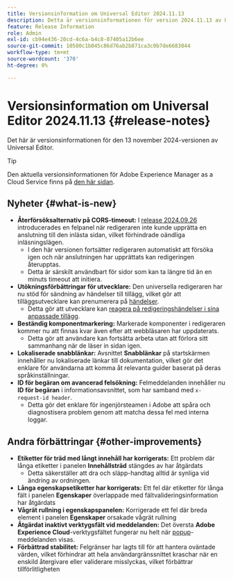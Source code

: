 ```yaml
---
title: Versionsinformation om Universal Editor 2024.11.13
description: Detta är versionsinformationen för version 2024.11.13 av Universal Editor.
feature: Release Information
role: Admin
exl-id: cb94e436-20cd-4c6a-b4c8-07405a12b6ee
source-git-commit: 10580c1b045c86d76ab2b871ca3c0b7de6683044
workflow-type: tm+mt
source-wordcount: '370'
ht-degree: 0%

---
```


# Versionsinformation om Universal Editor 2024.11.13 {#release-notes}

Det här är versionsinformationen för den 13 november 2024-versionen av Universal Editor.

>[!TIP]
>
>Den aktuella versionsinformationen för Adobe Experience Manager as a Cloud Service finns på [den här sidan](/help/release-notes/release-notes-cloud/release-notes-current.md).

## Nyheter {#what-is-new}

* **Återförsöksalternativ på CORS-timeout:** I [release 2024.09.26](/help/release-notes/universal-editor/2024/2024-09-26.md) introducerades en felpanel när redigeraren inte kunde upprätta en anslutning till den inlästa sidan, vilket förhindrade oändliga inläsningslägen.
   * I den här versionen fortsätter redigeraren automatiskt att försöka igen och när anslutningen har upprättats kan redigeringen återupptas.
   * Detta är särskilt användbart för sidor som kan ta längre tid än en minuts timeout att initiera.
* **Utökningsförbättringar för utvecklare:** Den universella redigeraren har nu stöd för sändning av händelser till tillägg, vilket gör att tilläggsutvecklare kan prenumerera på [händelser](/help/implementing/universal-editor/events.md).
   * Detta gör att utvecklare kan [reagera på redigeringshändelser i sina anpassade tillägg](/help/implementing/universal-editor/customizing.md#extending).
* **Beständig komponentmarkering:** Markerade komponenter i redigeraren kommer nu att finnas kvar även efter att webbläsaren har uppdaterats.
   * Detta gör att användare kan fortsätta arbeta utan att förlora sitt sammanhang när de läser in sidan igen.
* **Lokaliserade snabblänkar:** Avsnittet **Snabblänkar** på startskärmen innehåller nu lokaliserade länkar till dokumentation, vilket gör det enklare för användarna att komma åt relevanta guider baserat på deras språkinställningar.
* **ID för begäran om avancerad felsökning:** Felmeddelanden innehåller nu **ID för begäran** i informationsavsnittet, som har samband med `x-request-id header`.
   * Detta gör det enklare för ingenjörsteamen i Adobe att spåra och diagnostisera problem genom att matcha dessa fel med interna loggar.

## Andra förbättringar {#other-improvements}

* **Etiketter för träd med långt innehåll har korrigerats:** Ett problem där långa etiketter i panelen **Innehållsträd** stängdes av har åtgärdats
   * Detta säkerställer att dra och släpp-handtag alltid är synliga vid ändring av ordningen.
* **Långa egenskapsetiketter har korrigerats:** Ett fel där etiketter för långa fält i panelen **Egenskaper** överlappade med fältvalideringsinformation har åtgärdats
* **Vågrät rullning i egenskapspanelen:** Korrigerade ett fel där breda element i panelen **Egenskaper** orsakade vågrät rullning
* **Åtgärdat inaktivt verktygsfält vid meddelanden:** Det översta **Adobe Experience Cloud**-verktygsfältet fungerar nu helt när [popup](https://spectrum.adobe.com/page/toast/)-meddelanden visas.
* **Förbättrad stabilitet:** Felgränser har lagts till för att hantera oväntade värden, vilket förhindrar att hela användargränssnittet kraschar när en enskild återgivare eller validerare misslyckas, vilket förbättrar tillförlitligheten
